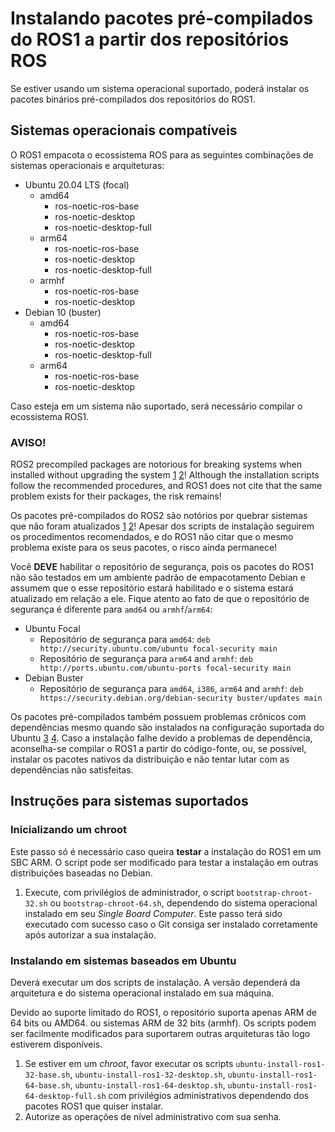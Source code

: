 # Instalando pacotes pré-compilados do ROS1 a partir dos repositórios ROS

Se estiver usando um sistema operacional suportado, poderá instalar os pacotes
binários pré-compilados dos repositórios do ROS1.

## Sistemas operacionais compatíveis

O ROS1 empacota o ecossistema ROS para as seguintes combinações de sistemas
operacionais e arquiteturas:

- Ubuntu 20.04 LTS (focal)
    - amd64
        - ros-noetic-ros-base
        - ros-noetic-desktop
        - ros-noetic-desktop-full
    - arm64
        - ros-noetic-ros-base
        - ros-noetic-desktop
        - ros-noetic-desktop-full
    - armhf
        - ros-noetic-ros-base
        - ros-noetic-desktop
- Debian 10 (buster)
    - amd64
        - ros-noetic-ros-base
        - ros-noetic-desktop
        - ros-noetic-desktop-full
    - arm64
        - ros-noetic-ros-base
        - ros-noetic-desktop

Caso esteja em um sistema não suportado, será necessário compilar o ecossistema
ROS1.

### AVISO!

ROS2 precompiled packages are notorious for breaking systems when installed
without upgrading the system [1][1] [2][2]! Although the installation scripts
follow the recommended procedures, and ROS1 does not cite that the same problem
exists for their packages, the risk remains!

Os pacotes pré-compilados do ROS2 são notórios por quebrar sistemas que não
foram atualizados [1][1] [2][2]! Apesar dos scripts de instalação seguirem os
procedimentos recomendados, e do ROS1 não citar que o mesmo problema existe para
os seus pacotes, o risco ainda permanece!

Você **DEVE** habilitar o repositório de segurança, pois os pacotes do ROS1 não
são testados em um ambiente padrão de empacotamento Debian e assumem que o esse
repositório estará habilitado e o sistema estará atualizado em relação a ele.
Fique atento ao fato de que o repositório de segurança é diferente para `amd64`
ou `armhf`/`arm64`:

- Ubuntu Focal
    - Repositório de segurança para `amd64`:
`deb http://security.ubuntu.com/ubuntu focal-security main`
    - Repositório de segurança para `arm64` and `armhf`:
`deb http://ports.ubuntu.com/ubuntu-ports focal-security main`
- Debian Buster
    - Repositório de segurança para `amd64`, `i386`, `arm64` and `armhf`:
`deb https://security.debian.org/debian-security buster/updates main`

Os pacotes pré-compilados também possuem problemas crônicos com dependências
mesmo quando são instalados na configuração suportada do Ubuntu [3][3] [4][4].
Caso a instalação falhe devido a problemas de dependência, aconselha-se compilar
o ROS1 a partir do código-fonte, ou, se possível, instalar os pacotes nativos da
distribuição e não tentar lutar com as dependências não satisfeitas.

[1]: https://docs.ros.org/en/humble/Installation/Ubuntu-Install-Debians.html
[2]: https://github.com/ros2/ros2/issues/1272
[3]: https://github.com/ros2/ros2/issues/1433
[4]: https://github.com/ros2/ros2/issues/1287

## Instruções para sistemas suportados

### Inicializando um chroot

Este passo só é necessário caso queira **testar** a instalação do ROS1 em um SBC
ARM. O script pode ser modificado para testar a instalação em outras
distribuições baseadas no Debian.

1. Execute, com privilégios de administrador, o script `bootstrap-chroot-32.sh`
ou `bootstrap-chroot-64.sh`, dependendo do sistema operacional instalado em seu
*Single Board Computer*. Este passo terá sido executado com sucesso caso o Git
consiga ser instalado corretamente após autorizar a sua instalação.

### Instalando em sistemas baseados em Ubuntu

Deverá executar um dos scripts de instalação. A versão dependerá da arquitetura
e do sistema operacional instalado em sua máquina.

Devido ao suporte limitado do ROS1, o repositório suporta apenas ARM de 64 bits
ou AMD64. ou sistemas ARM de 32 bits (armhf). Os scripts podem ser facilmente
modificados para suportarem outras arquiteturas tão logo estiverem disponíveis.

1. Se estiver em um *chroot*, favor executar os scripts
`ubuntu-install-ros1-32-base.sh`, `ubuntu-install-ros1-32-desktop.sh`,
`ubuntu-install-ros1-64-base.sh`, `ubuntu-install-ros1-64-desktop.sh`,
`ubuntu-install-ros1-64-desktop-full.sh` com privilégios administrativos
dependendo dos pacotes ROS1 que quiser instalar.
2. Autorize as operações de nível administrativo com sua senha.